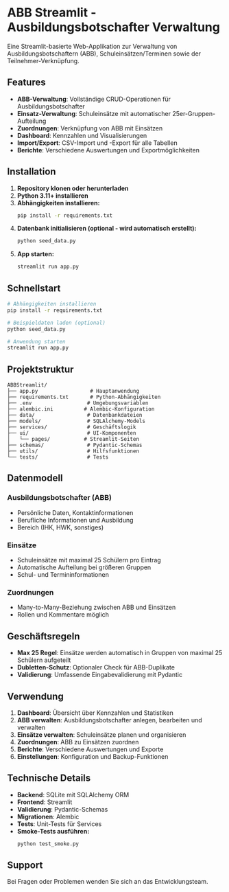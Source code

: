 # ABB Streamlit - Ausbildungsbotschafter Verwaltung

Eine Streamlit-basierte Web-Applikation zur Verwaltung von Ausbildungsbotschaftern (ABB), Schuleinsätzen/Terminen sowie der Teilnehmer-Verknüpfung.

## Features

- **ABB-Verwaltung**: Vollständige CRUD-Operationen für Ausbildungsbotschafter
- **Einsatz-Verwaltung**: Schuleinsätze mit automatischer 25er-Gruppen-Aufteilung
- **Zuordnungen**: Verknüpfung von ABB mit Einsätzen
- **Dashboard**: Kennzahlen und Visualisierungen
- **Import/Export**: CSV-Import und -Export für alle Tabellen
- **Berichte**: Verschiedene Auswertungen und Exportmöglichkeiten

## Installation

1. **Repository klonen oder herunterladen**
2. **Python 3.11+ installieren**
3. **Abhängigkeiten installieren:**
   ```bash
   pip install -r requirements.txt
   ```
4. **Datenbank initialisieren (optional - wird automatisch erstellt):**
   ```bash
   python seed_data.py
   ```
5. **App starten:**
   ```bash
   streamlit run app.py
   ```

## Schnellstart

```bash
# Abhängigkeiten installieren
pip install -r requirements.txt

# Beispieldaten laden (optional)
python seed_data.py

# Anwendung starten
streamlit run app.py
```

## Projektstruktur

```
ABBStreamlit/
├── app.py                 # Hauptanwendung
├── requirements.txt       # Python-Abhängigkeiten
├── .env                  # Umgebungsvariablen
├── alembic.ini          # Alembic-Konfiguration
├── data/                 # Datenbankdateien
├── models/               # SQLAlchemy-Models
├── services/             # Geschäftslogik
├── ui/                   # UI-Komponenten
│   └── pages/           # Streamlit-Seiten
├── schemas/              # Pydantic-Schemas
├── utils/                # Hilfsfunktionen
└── tests/                # Tests
```

## Datenmodell

### Ausbildungsbotschafter (ABB)
- Persönliche Daten, Kontaktinformationen
- Berufliche Informationen und Ausbildung
- Bereich (IHK, HWK, sonstiges)

### Einsätze
- Schuleinsätze mit maximal 25 Schülern pro Eintrag
- Automatische Aufteilung bei größeren Gruppen
- Schul- und Termininformationen

### Zuordnungen
- Many-to-Many-Beziehung zwischen ABB und Einsätzen
- Rollen und Kommentare möglich

## Geschäftsregeln

- **Max 25 Regel**: Einsätze werden automatisch in Gruppen von maximal 25 Schülern aufgeteilt
- **Dubletten-Schutz**: Optionaler Check für ABB-Duplikate
- **Validierung**: Umfassende Eingabevalidierung mit Pydantic

## Verwendung

1. **Dashboard**: Übersicht über Kennzahlen und Statistiken
2. **ABB verwalten**: Ausbildungsbotschafter anlegen, bearbeiten und verwalten
3. **Einsätze verwalten**: Schuleinsätze planen und organisieren
4. **Zuordnungen**: ABB zu Einsätzen zuordnen
5. **Berichte**: Verschiedene Auswertungen und Exporte
6. **Einstellungen**: Konfiguration und Backup-Funktionen

## Technische Details

- **Backend**: SQLite mit SQLAlchemy ORM
- **Frontend**: Streamlit
- **Validierung**: Pydantic-Schemas
- **Migrationen**: Alembic
- **Tests**: Unit-Tests für Services
- **Smoke-Tests ausführen:**
  ```bash
  python test_smoke.py
  ```

## Support

Bei Fragen oder Problemen wenden Sie sich an das Entwicklungsteam.
